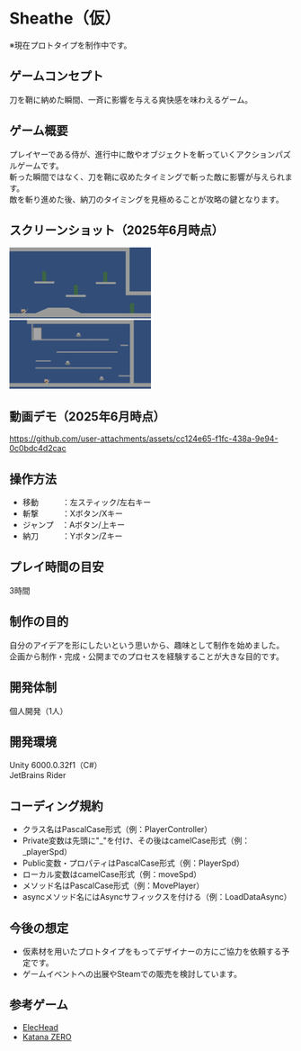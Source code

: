 # Sheathe（仮）
※現在プロトタイプを制作中です。

## ゲームコンセプト
刀を鞘に納めた瞬間、一斉に影響を与える爽快感を味わえるゲーム。

## ゲーム概要
プレイヤーである侍が、進行中に敵やオブジェクトを斬っていくアクションパズルゲームです。<br>
斬った瞬間ではなく、刀を鞘に収めたタイミングで斬った敵に影響が与えられます。<br>
敵を斬り進めた後、納刀のタイミングを見極めることが攻略の鍵となります。

## スクリーンショット（2025年6月時点）
<img src="Images/Sheathe_Stage1.jpg" width="50%"/>
<img src="Images/Sheathe_Stage2.jpg" width="50%"/>

## 動画デモ（2025年6月時点）
https://github.com/user-attachments/assets/cc124e65-f1fc-438a-9e94-0c0bdc4d2cac

## 操作方法
- 移動　　　：左スティック/左右キー
- 斬撃　　　：Xボタン/Xキー
- ジャンプ　：Aボタン/上キー
- 納刀　　　：Yボタン/Zキー

## プレイ時間の目安
3時間

## 制作の目的
自分のアイデアを形にしたいという思いから、趣味として制作を始めました。<br>
企画から制作・完成・公開までのプロセスを経験することが大きな目的です。

## 開発体制
個人開発（1人）

## 開発環境
Unity 6000.0.32f1（C#）<br>
JetBrains Rider

## コーディング規約
- クラス名はPascalCase形式（例：PlayerController）
- Private変数は先頭に"_"を付け、その後はcamelCase形式（例：_playerSpd）
- Public変数・プロパティはPascalCase形式（例：PlayerSpd）
- ローカル変数はcamelCase形式（例：moveSpd）
- メソッド名はPascalCase形式（例：MovePlayer）
- asyncメソッド名にはAsyncサフィックスを付ける（例：LoadDataAsync）

## 今後の想定
- 仮素材を用いたプロトタイプをもってデザイナーの方にご協力を依頼する予定です。
- ゲームイベントへの出展やSteamでの販売を検討しています。

## 参考ゲーム
- [ElecHead](https://store.steampowered.com/app/1456880/ElecHead/?l=japanese)
- [Katana ZERO](https://store.steampowered.com/app/460950/Katana_ZERO/)
